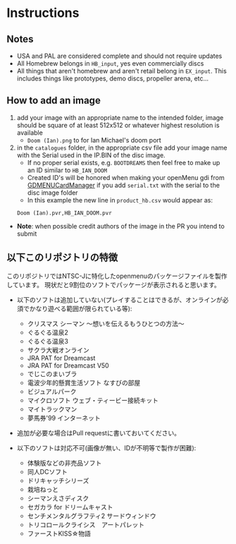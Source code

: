# Instructions

## Notes
- USA and PAL are considered complete and should not require updates
- All Homebrew belongs in `HB_input`, yes even commercially discs
- All things that aren't homebrew and aren't retail belong in `EX_input`. This includes things like prototypes, demo discs, propeller arena, etc...


## How to add an image
1. add your image with an appropriate name to the intended folder, image should be square of at least 512x512 or whatever highest resolution is available
    - `Doom (Ian).png` to for Ian Michael's doom port
1. in the `catalogues` folder, in the appropriate csv file add your image name with the Serial used in the IP.BIN of the disc image.
    - If no proper serial exists, e.g. `BOOTDREAMS` then feel free to make up an ID similar to `HB_IAN_DOOM`
    - Created ID's will be honored when making your openMenu gdi from [GDMENUCardManager](https://github.com/mrneo240/GDMENUCardManager/releases/) if you add `serial.txt` with the serial to the disc image folder
    - In this example the new line in `product_hb.csv` would appear as:
    ```
    Doom (Ian).pvr,HB_IAN_DOOM.pvr
    ```
- **Note**: when possible credit authors of the image in the PR you intend to submit

## 以下このリポジトリの特徴
このリポジトリではNTSC-Jに特化したopenmenuのパッケージファイルを製作しています。
現状だと9割位のソフトでパッケージが表示されると思います。

- 以下のソフトは追加していない(プレイすることはできるが、オンラインが必須でかなり遊べる範囲が限られている等):
  - クリスマス シーマン 〜想いを伝えるもうひとつの方法〜
  - ぐるぐる温泉2
  - ぐるぐる温泉3
  - サクラ大戦オンライン
  - JRA PAT for Dreamcast
  - JRA PAT for Dreamcast V50
  - でじこのまいブラ
  - 電波少年的懸賞生活ソフト なすびの部屋
  - ビジュアルパーク
  - マイクロソフト ウェブ・ティービー接続キット
  - マイトラックマン
  - 夢馬券'99 インターネット
- 追加が必要な場合はPull requestに書いておいてください。

- 以下のソフトは対応不可(画像が無い、IDが不明等で製作が困難):
  - 体験版などの非売品ソフト
  - 同人DCソフト
  - ドリキャッチシリーズ
  - 栽培ねっと
  - シーマンえさディスク
  - セガカラ for ドリームキャスト
  - センチメンタルグラフティ2 サードウィンドウ
  - トリコロールクライシス　アートパレット
  - ファーストKISS☆物語
